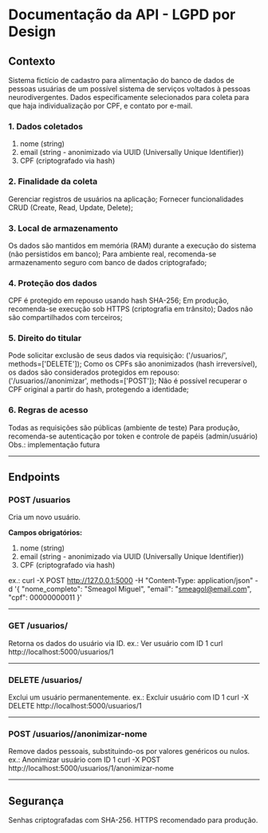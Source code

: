 # Documentação da API - LGPD por Design

## Contexto
  Sistema fictício de cadastro para alimentação do banco de dados de pessoas usuárias de um possível sistema de serviços voltados à pessoas neurodivergentes. Dados especificamente selecionados para coleta para que haja individualização por CPF, e contato por e-mail.

### 1. Dados coletados
  1) nome (string)
  2) email (string - anonimizado via UUID (Universally Unique Identifier))
  3) CPF (criptografado via hash)

### 2. Finalidade da coleta
  Gerenciar registros de usuários na aplicação;
  Fornecer funcionalidades CRUD (Create, Read, Update, Delete);

### 3. Local de armazenamento
  Os dados são mantidos em memória (RAM) durante a execução do sistema (não persistidos em banco);
  Para ambiente real, recomenda-se armazenamento seguro com banco de dados criptografado;

### 4. Proteção dos dados
  CPF é protegido em repouso usando hash SHA-256;
  Em produção, recomenda-se execução sob HTTPS (criptografia em trânsito);
  Dados não são compartilhados com terceiros;

### 5. Direito do titular
  Pode solicitar exclusão de seus dados via requisição:
    ('/usuarios/<id>', methods=['DELETE']);
  Como os CPFs são anonimizados (hash irreversível), os dados são considerados protegidos em repouso:
    ('/usuarios/<id>/anonimizar', methods=['POST']);
      Não é possível recuperar o CPF original a partir do hash, protegendo a identidade;

### 6. Regras de acesso
  Todas as requisições são públicas (ambiente de teste)
  Para produção, recomenda-se autenticação por token e controle de papéis (admin/usuário)
    Obs.: implementação futura

---

## Endpoints

### POST /usuarios
Cria um novo usuário.

**Campos obrigatórios:**
  1) nome (string)
  2) email (string - anonimizado via UUID (Universally Unique Identifier))
  3) CPF (criptografado via hash)

  ex.:
    curl -X POST http://127.0.0.1:5000 -H "Content-Type: application/json" -d '{
      "nome_completo": "Smeagol Miguel",
      "email": "smeagol@email.com",
      "cpf": 00000000011
    }'

---

### GET /usuarios/<id>
  Retorna os dados do usuário via ID.
    ex.:
    Ver usuário com ID 1
      curl http://localhost:5000/usuarios/1

---

### DELETE /usuarios/<id>
  Exclui um usuário permanentemente.
    ex.: 
    Excluir usuário com ID 1
      curl -X DELETE http://localhost:5000/usuarios/1

---

### POST /usuarios/<id>/anonimizar-nome
  Remove dados pessoais, substituindo-os por valores genéricos ou nulos.
    ex.: 
    Anonimizar usuário com ID 1
      curl -X POST http://localhost:5000/usuarios/1/anonimizar-nome

---

## Segurança
  Senhas criptografadas com SHA-256.
  HTTPS recomendado para produção.
